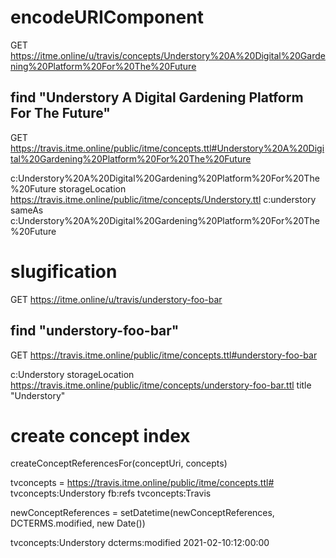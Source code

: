 # encodeURIComponent

GET https://itme.online/u/travis/concepts/Understory%20A%20Digital%20Gardening%20Platform%20For%20The%20Future

## find "Understory A Digital Gardening Platform For The Future"

GET https://travis.itme.online/public/itme/concepts.ttl#Understory%20A%20Digital%20Gardening%20Platform%20For%20The%20Future

c:Understory%20A%20Digital%20Gardening%20Platform%20For%20The%20Future storageLocation https://travis.itme.online/public/itme/concepts/Understory.ttl
c:understory sameAs c:Understory%20A%20Digital%20Gardening%20Platform%20For%20The%20Future

# slugification

GET https://itme.online/u/travis/understory-foo-bar

## find "understory-foo-bar"

GET https://travis.itme.online/public/itme/concepts.ttl#understory-foo-bar

c:Understory storageLocation https://travis.itme.online/public/itme/concepts/understory-foo-bar.ttl
title "Understory"

# create concept index

createConceptReferencesFor(conceptUri, concepts)

tvconcepts = https://travis.itme.online/public/itme/concepts.ttl#
tvconcepts:Understory fb:refs tvconcepts:Travis

newConceptReferences = setDatetime(newConceptReferences, DCTERMS.modified, new Date())

tvconcepts:Understory dcterms:modified 2021-02-10:12:00:00
